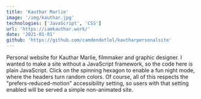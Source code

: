 ```yaml
---
title: 'Kauthar Marlie'
image: '/img/kauthar.jpg'
technologies: ['JavaScript', 'CSS']
url: 'https://iamkauthar.work/'
date: '2021-01-01'
github: 'https://github.com/camdendotlol/kautharpersonalsite'
---
```


Personal website for Kauthar Marlie, filmmaker and graphic designer. I wanted to make a site without a JavaScript framework, so the code here is plain JavaScript. Click on the spinning hexagon to enable a fun night mode, where the headers turn random colors. Of course, all of this respects the "prefers-reduced-motion" accessibility setting, so users with that setting enabled will be served a simple non-animated site.